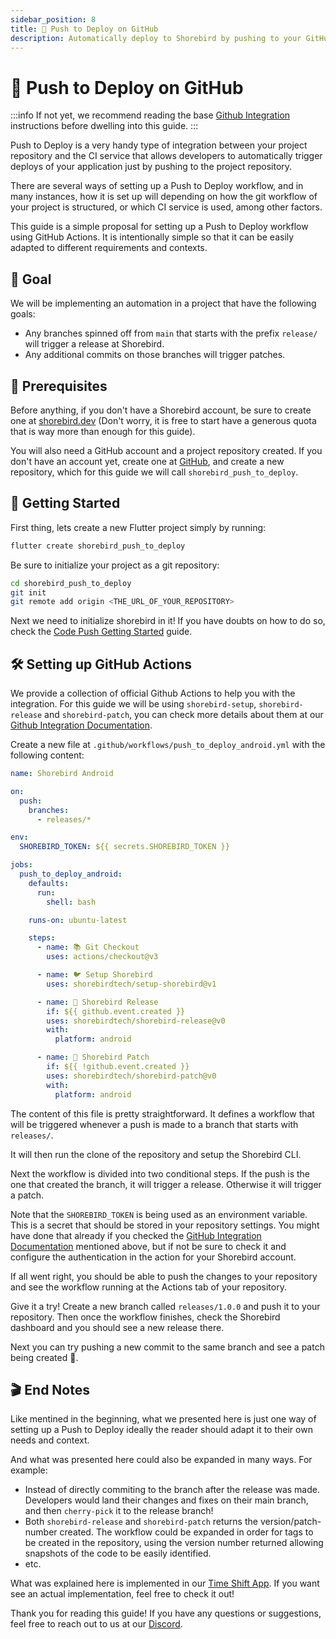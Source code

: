 ```yaml
---
sidebar_position: 8
title: 🫸 Push to Deploy on GitHub
description: Automatically deploy to Shorebird by pushing to your GitHub repository.
---
```


# 🫸 Push to Deploy on GitHub

:::info
If not yet, we recommend reading the base [Github Integration](/ci/github) instructions before dwelling into this guide.
:::

Push to Deploy is a very handy type of integration between your project repository and the CI
service that allows developers to automatically trigger deploys of your application just by
pushing to the project repository.

There are several ways of setting up a Push to Deploy workflow, and in many instances, how it is
set up will depending on how the git workflow of your project is structured, or which CI service
is used, among other factors.

This guide is a simple proposal for setting up a Push to Deploy workflow using GitHub Actions. It
is intentionally simple so that it can be easily adapted to different requirements and contexts.

## 🥅 Goal

We will be implementing an automation in a project that have the following goals:

 - Any branches spinned off from `main` that starts with the prefix `release/` will trigger a
release at Shorebird.
 - Any additional commits on those branches will trigger patches.

## 📝 Prerequisites

Before anything, if you don't have a Shorebird account, be sure to create one at
[shorebird.dev](https://shorebird.dev) (Don't worry, it is free to start have a generous quota
that is way more than enough for this guide).

You will also need a GitHub account and a project repository created. If you don't have an account
yet, create one at [GitHub](https://github.com), and create a new repository, which for this guide
we will call `shorebird_push_to_deploy`.

## 🚀 Getting Started

First thing, lets create a new Flutter project simply by running:

```bash
flutter create shorebird_push_to_deploy
```

Be sure to initialize your project as a git repository:

```bash
cd shorebird_push_to_deploy
git init
git remote add origin <THE_URL_OF_YOUR_REPOSITORY>
```

Next we need to initialize shorebird in it! If you have doubts on how to do so, check the
[Code Push Getting Started](/code-push/initialize) guide.

## 🛠️ Setting up GitHub Actions

We provide a collection of official Github Actions to help you with the integration. For this guide
we will be using `shorebird-setup`, `shorebird-release` and `shorebird-patch`, you can check more
details about them at our [Github Integration Documentation](ci/github).

Create a new file at `.github/workflows/push_to_deploy_android.yml` with the following content:

```yaml
name: Shorebird Android

on:
  push:
    branches:
      - releases/*

env:
  SHOREBIRD_TOKEN: ${{ secrets.SHOREBIRD_TOKEN }}

jobs:
  push_to_deploy_android:
    defaults:
      run:
        shell: bash

    runs-on: ubuntu-latest

    steps:
      - name: 📚 Git Checkout
        uses: actions/checkout@v3

      - name: 🐦 Setup Shorebird
        uses: shorebirdtech/setup-shorebird@v1

      - name: 🚀 Shorebird Release
        if: ${{ github.event.created }}
        uses: shorebirdtech/shorebird-release@v0
        with:
          platform: android

      - name: 🚀 Shorebird Patch
        if: ${{ !github.event.created }}
        uses: shorebirdtech/shorebird-patch@v0
        with:
          platform: android
```

The content of this file is pretty straightforward. It defines a workflow that will be triggered
whenever a push is made to a branch that starts with `releases/`.

It will then run the clone of the repository and setup the Shorebird CLI.

Next the workflow is divided into two conditional steps. If the push is the one that created the
branch, it will trigger a release. Otherwise it will trigger a patch.

Note that the `SHOREBIRD_TOKEN` is being used as an environment variable. This is a secret that
should be stored in your repository settings. You might have done that already if you checked the
[GitHub Integration Documentation](/ci/github) mentioned above, but if not be sure to check it
and configure the authentication in the action for your Shorebird account.

If all went right, you should be able to push the changes to your repository and see the workflow
running at the Actions tab of your repository.

Give it a try! Create a new branch called `releases/1.0.0` and push it to your repository. Then
once the workflow finishes, check the Shorebird dashboard and you should see a new release there.

Next you can try pushing a new commit to the same branch and see a patch being created 🎉.

## 🎬 End Notes

Like mentined in the beginning, what we presented here is just one way of setting up a Push to Deploy
ideally the reader should adapt it to their own needs and context.

And what was presented here could also be expanded in many ways. For example:

 - Instead of directly commiting to the branch after the release was made. Developers would land their
changes and fixes on their main branch, and then `cherry-pick` it to the release branch!
 - Both `shorebird-release` and `shorebird-patch` returns the version/patch-number created. The workflow
could be expanded in order for tags to be created in the repository, using the version number returned
allowing snapshots of the code to be easily identified.
 - etc.

What was explained here is implemented in our [Time Shift App](https://github.com/shorebirdtech/time_shift).
If you want see an actual implementation, feel free to check it out!

Thank you for reading this guide! If you have any questions or suggestions, feel free to reach out
to us at our [Discord](https://discord.gg/shorebird).
